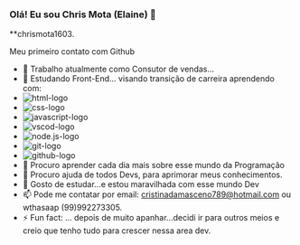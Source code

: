 ### Olá! Eu sou Chris Mota (Elaine) 👋

**chrismota1603.

Meu primeiro contato com Github

- 🔭 Trabalho atualmente como Consutor de vendas...
- 🌱 Estudando Front-End... visando transição de carreira aprendendo com:
- <img src="https://img.shields.io/badge/HTML5-E34F26?style=for-the-badge&logo=html5&logoColor=white" alt="html-logo" />
- <img src="https://img.shields.io/badge/CSS3-1572B6?style=for-the-badge&logo=css3&logoColor=white" alt="css-logo" />
- <img src="https://img.shields.io/badge/JavaScript-F7DF1E?style=for-the-badge&logo=javascript&logoColor=black" alt="javascript-logo" />
- <img src="https://img.shields.io/badge/Vscode-007ACC?style=for-the-badge&logo=visual-studio-code&logoColor=white" alt="vscod-logo" />
- <img src="https://img.shields.io/badge/node.js-6DA55F?style=for-the-badge&logo=node.js&logoColor=white" alt="node.js-logo" />
- <img src="https://img.shields.io/badge/GIT-E44C30?style=for-the-badge&logo=git&logoColor=whit" alt="git-logo"/>
- <img src="https://img.shields.io/badge/GitHub-100000?style=for-the-badge&logo=github&logoColor=white" alt="github-logo" />
- 👯 Procuro aprender cada dia mais sobre esse mundo da Programação
- 🤔 Procuro ajuda de todos Devs, para aprimorar meus conhecimentos.
- 💬 Gosto de estudar...e estou maravilhada com esse mundo Dev
- 📫 Pode me contatar por email: cristinadamasceno789@hotmail.com ou wthasaap (99)992273305.
- ⚡ Fun fact: ... depois de muito apanhar...decidi ir para outros meios e creio que tenho tudo para crescer nessa area dev.
  

